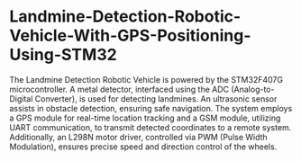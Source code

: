 # Landmine-Detection-Robotic-Vehicle-With-GPS-Positioning-Using-STM32

The Landmine Detection Robotic Vehicle is powered by the STM32F407G microcontroller. A metal detector, interfaced using the ADC (Analog-to-Digital Converter), is used for detecting landmines. An ultrasonic sensor assists in obstacle detection, ensuring safe navigation. The system employs a GPS module for real-time location tracking and a GSM module, utilizing UART communication, to transmit detected coordinates to a remote system. Additionally, an L298N motor driver, controlled via PWM (Pulse Width Modulation), ensures precise speed and direction control of the wheels.
